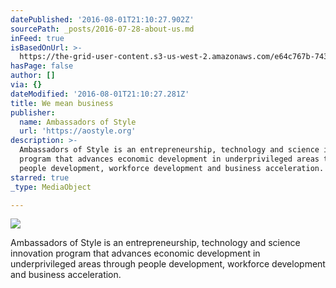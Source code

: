 ```yaml
---
datePublished: '2016-08-01T21:10:27.902Z'
sourcePath: _posts/2016-07-28-about-us.md
inFeed: true
isBasedOnUrl: >-
  https://the-grid-user-content.s3-us-west-2.amazonaws.com/e64c767b-7434-4fd1-bbbe-b5e01fa27e14.jpg
hasPage: false
author: []
via: {}
dateModified: '2016-08-01T21:10:27.281Z'
title: We mean business
publisher:
  name: Ambassadors of Style
  url: 'https://aostyle.org'
description: >-
  Ambassadors of Style is an entrepreneurship, technology and science innovation
  program that advances economic development in underprivileged areas through
  people development, workforce development and business acceleration.
starred: true
_type: MediaObject

---
```

![](https://the-grid-user-content.s3-us-west-2.amazonaws.com/dd793f82-0664-460e-87eb-5795a82cf4d2.jpg)

Ambassadors of Style is an entrepreneurship, technology and science innovation program that advances economic development in underprivileged areas through people development, workforce development and business acceleration.